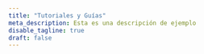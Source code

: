 ```yaml
---
title: "Tutoriales y Guías"
meta_description: Esta es una descripción de ejemplo
disable_tagline: true
draft: false
---
```

